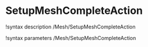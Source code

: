 <!-- MOOSE Documentation Stub: Remove this when content is added. -->

# SetupMeshCompleteAction

!syntax description /Mesh/SetupMeshCompleteAction

!syntax parameters /Mesh/SetupMeshCompleteAction
